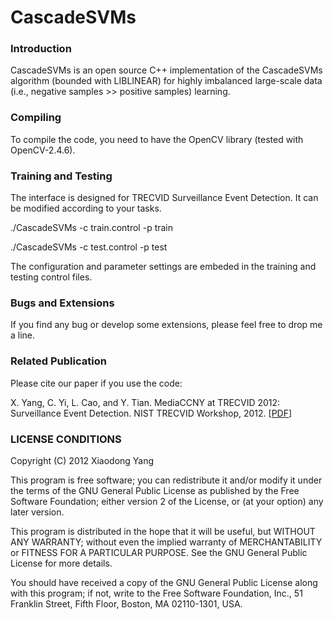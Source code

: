 CascadeSVMs
===========

### Introduction

CascadeSVMs is an open source C++ implementation of the CascadeSVMs algorithm (bounded with LIBLINEAR) for highly imbalanced large-scale data (i.e., negative samples >> positive samples) learning.


### Compiling

To compile the code, you need to have the OpenCV library (tested with OpenCV-2.4.6).


### Training and Testing

The interface is designed for TRECVID Surveillance Event Detection. It can be modified according to your tasks.  

./CascadeSVMs -c train.control -p train

./CascadeSVMs -c test.control -p test

The configuration and parameter settings are embeded in the training and testing control files.


### Bugs and Extensions

If you find any bug or develop some extensions, please feel free to drop me a line.


### Related Publication

Please cite our paper if you use the code:

X. Yang, C. Yi, L. Cao, and Y. Tian. MediaCCNY at TRECVID 2012: Surveillance Event Detection. NIST TRECVID Workshop, 2012. [[PDF](http://yangxd.org/publications/papers/TRECVID_2012_SED.pdf)]


### LICENSE CONDITIONS

Copyright (C) 2012 Xiaodong Yang 

This program is free software; you can redistribute it and/or modify it under the terms of the GNU General Public License as published by the Free Software Foundation; either version 2 of the License, or (at your option) any later version.

This program is distributed in the hope that it will be useful, but WITHOUT ANY WARRANTY; without even the implied warranty of MERCHANTABILITY or FITNESS FOR A PARTICULAR PURPOSE. See the GNU General Public License for more details.

You should have received a copy of the GNU General Public License along with this program; if not, write to the Free Software Foundation, Inc., 51 Franklin Street, Fifth Floor, Boston, MA  02110-1301, USA.